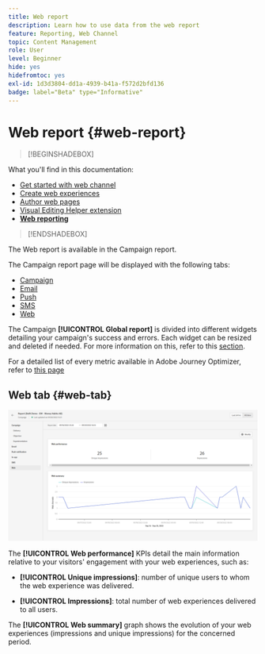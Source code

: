 ```yaml
---
title: Web report
description: Learn how to use data from the web report
feature: Reporting, Web Channel
topic: Content Management
role: User
level: Beginner
hide: yes
hidefromtoc: yes
exl-id: 1d3d3804-dd1a-4939-b41a-f572d2bfd136
badge: label="Beta" type="Informative"
---
```

# Web report {#web-report}

>[!BEGINSHADEBOX]

What you'll find in this documentation:

* [Get started with web channel](get-started-web.md)
* [Create web experiences](create-web.md)
* [Author web pages](author-web.md)
* [Visual Editing Helper extension](visual-editing-helper.md)
* **[Web reporting](web-report.md)**

>[!ENDSHADEBOX]

The Web report is available in the Campaign report.

The Campaign report page will be displayed with the following tabs:

* [Campaign](../reports/campaign-global-report.md#campaign-live)
* [Email](../reports/campaign-global-report.md#email-live)
* [Push](../reports/campaign-global-report.md#push-live)
* [SMS](../reports/campaign-global-report.md#sms-live)
* [Web](#web-tab)

The Campaign **[!UICONTROL Global report]** is divided into different widgets detailing your campaign's success and errors. Each widget can be resized and deleted if needed. For more information on this, refer to this [section](../reports/global-report.md#modify-dashboard).

For a detailed list of every metric available in Adobe Journey Optimizer, refer to [this page](../reports/global-report.md#list-of-components-global.md)

## Web tab {#web-tab}

![](assets/web-report.png)

The **[!UICONTROL Web performance]** KPIs detail the main information relative to your visitors' engagement with your web experiences, such as:

* **[!UICONTROL Unique impressions]**: number of unique users to whom the web experience was delivered.

* **[!UICONTROL Impressions]**: total number of web experiences delivered to all users.

The **[!UICONTROL Web summary]** graph shows the evolution of your web experiences (impressions and unique impressions) for the concerned period.
